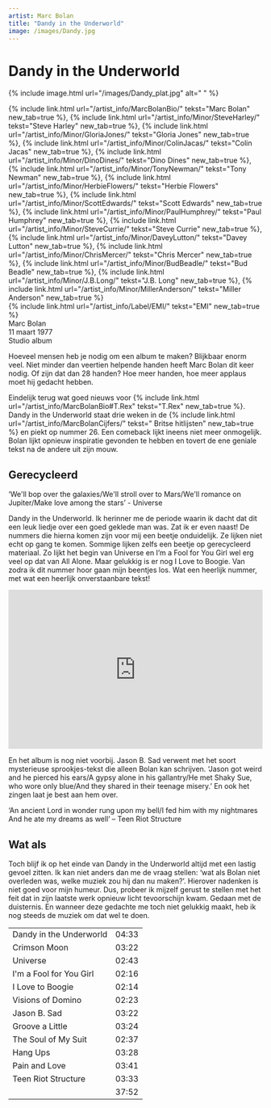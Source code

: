 ```yaml
---
artist: Marc Bolan
title: "Dandy in the Underworld"
image: /images/Dandy.jpg
---
```


# Dandy in the Underworld

{% include image.html url="/images/Dandy_plat.jpg" alt=" " %}

<span class="bio-cd">
{% include link.html url="/artist_info/MarcBolanBio/" tekst="Marc Bolan" new_tab=true %}, {% include link.html url="/artist_info/Minor/SteveHarley/" tekst="Steve Harley" new_tab=true %}, {% include link.html url="/artist_info/Minor/GloriaJones/" tekst="Gloria Jones" new_tab=true %}, {% include link.html url="/artist_info/Minor/ColinJacas/" tekst="Colin Jacas" new_tab=true %}, {% include link.html url="/artist_info/Minor/DinoDines/" tekst="Dino Dines" new_tab=true %}, {% include link.html url="/artist_info/Minor/TonyNewman/" tekst="Tony Newman" new_tab=true %}, {% include link.html url="/artist_info/Minor/HerbieFlowers/" tekst="Herbie Flowers" new_tab=true %}, {% include link.html url="/artist_info/Minor/ScottEdwards/" tekst="Scott Edwards" new_tab=true %}, {% include link.html url="/artist_info/Minor/PaulHumphrey/" tekst="Paul Humphrey" new_tab=true %}, {% include link.html url="/artist_info/Minor/SteveCurrie/" tekst="Steve Currie" new_tab=true %}, {% include link.html url="/artist_info/Minor/DaveyLutton/" tekst="Davey Lutton" new_tab=true %}, {% include link.html url="/artist_info/Minor/ChrisMercer/" tekst="Chris Mercer" new_tab=true %}, {% include link.html url="/artist_info/Minor/BudBeadle/" tekst="Bud Beadle" new_tab=true %}, {% include link.html url="/artist_info/Minor/J.B.Long/" tekst="J.B. Long" new_tab=true %}, {% include link.html url="/artist_info/Minor/MillerAnderson/" tekst="Miller Anderson" new_tab=true %}<br>
{% include link.html url="/artist_info/Label/EMI/" tekst="EMI" new_tab=true %}<br>
</span>
Marc Bolan<br>
11 maart 1977<br>Studio album

Hoeveel mensen heb je nodig om een album te maken? Blijkbaar enorm veel. Niet minder dan veertien helpende handen heeft Marc Bolan dit keer nodig. Of zijn dat dan 28 handen? Hoe meer handen, hoe meer applaus moet hij gedacht hebben. Eindelijk terug wat goed nieuws voor {% include link.html url="/artist_info/MarcBolanBio#T.Rex" tekst="T.Rex" new_tab=true %}. <span class="engels">Dandy in the Underworld</span> staat drie weken in de {% include link.html url="/artist_info/MarcBolanCijfers/" tekst=" Britse hitlijsten" new_tab=true %} en piekt op nummer 26. Een <span class="engels">comeback</span> lijkt ineens niet meer onmogelijk. Bolan lijkt opnieuw inspiratie gevonden te hebben en tovert de ene geniale tekst na de andere uit zijn mouw. 

## Gerecycleerd

<div class="uitgelicht">‘We'll bop over the galaxies/We'll stroll over to Mars/We'll romance on Jupiter/Make love among the stars’ - Universe</div>

<span class="engels">Dandy in the Underworld</span>. Ik herinner me de periode waarin ik dacht dat dit een leuk liedje over een goed geklede man was. Zat ik er even naast! De nummers die hierna komen zijn voor mij een beetje onduidelijk. Ze lijken niet echt op gang te komen. Sommige lijken zelfs een beetje op gerecycleerd materiaal. Zo lijkt het begin van <span class="engels">Universe</span> en <span class="engels">I’m a Fool for You Girl</span> wel erg veel op dat van <span class="engels">All Alone</span>. Maar gelukkig is er nog <span class="engels">I Love to Boogie</span>. Van zodra ik dit nummer hoor gaan mijn beentjes los. Wat een heerlijk nummer, met wat een heerlijk onverstaanbare tekst!

<iframe width="100%" height="315" src="https://www.youtube.com/embed/_rqllYBAJt8" frameborder="0" allowfullscreen></iframe>
En het album is nog niet voorbij. <span class="engels">Jason B. Sad</span> verwent met het soort mysterieuse sprookjes-tekst die alleen Bolan kan schrijven. ‘<span class="engels">Jason got weird and he pierced his ears/A gypsy alone in his gallantry/He met Shaky Sue, who wore only blue/And they shared in their teenage misery.</span>’ En ook het zingen laat je best aan hem over. 

<div class="uitgelicht">‘An ancient Lord in wonder rung upon my bell/I fed him with my nightmares And he ate my dreams as well’ – Teen Riot Structure</div>

## Wat als

Toch blijf ik op het einde van <span class="engels">Dandy in the Underworld</span> altijd  met een lastig gevoel zitten. Ik kan niet anders dan me de vraag stellen: ‘wat als Bolan niet overleden was, welke muziek zou hij dan nu maken?’. Hierover nadenken is niet goed voor mijn humeur. Dus, probeer ik mijzelf gerust te stellen met het feit dat in zijn laatste werk opnieuw licht tevoorschijn kwam. Gedaan met de duisternis. En wanneer deze gedachte me toch niet gelukkig maakt, heb ik nog steeds de muziek om dat wel te doen.
<div class="witregel"> </div>

<div class="pagebreak"> </div>

<table>
	<tr>
		<td>Dandy in the Underworld</td>
		<td>04:33</td>
	</tr>
	<tr>
		<td>Crimson Moon</td>
		<td>03:22</td>
	</tr>
	<tr>
		<td>Universe</td>
		<td>02:43</td>
	</tr>
		<tr>
		<td>I'm a Fool for You Girl</td>
		<td>02:16</td>
	</tr>
	<tr>
		<td>I Love to Boogie</td>
		<td>02:14</td>
	</tr>
	<tr>
		<td>Visions of Domino</td>
		<td>02:23</td>
	</tr>
		<tr>
		<td>Jason B. Sad</td>
		<td>03:22</td>
	</tr>
	<tr>
		<td>Groove a Little</td>
		<td>03:24</td>
	</tr>
	<tr>
		<td>The Soul of My Suit</td>
		<td>02:37</td>
	</tr>
		<tr>
		<td>Hang Ups</td>
		<td>03:28</td>
	</tr>
	<tr>
		<td>Pain and Love</td>
		<td>03:41</td>
	</tr>
	<tr>
		<td>Teen Riot Structure</td>
		<td>03:33</td>
	</tr>
	<tr>
		<td> </td>
		<td>37:52</td>
	</tr>
</table>